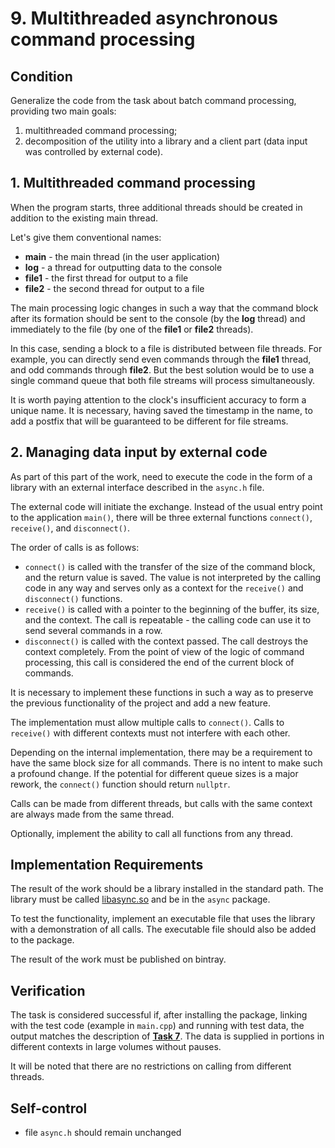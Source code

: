 # 9. Multithreaded asynchronous command processing

## Condition

Generalize the code from the task about batch command processing, providing two main goals:

1. multithreaded command processing;
1. decomposition of the utility into a library and a client part (data input was controlled by external code).

## 1. Multithreaded command processing

When the program starts, three additional threads should be created in addition to the existing main thread.

Let's give them conventional names:

- **main** - the main thread (in the user application)
- **log** - a thread for outputting data to the console
- **file1** - the first thread for output to a file
- **file2** - the second thread for output to a file

The main processing logic changes in such a way that the command block after its formation should be sent to the console (by the **log** thread) and immediately to the file (by one of the **file1** or **file2** threads).

In this case, sending a block to a file is distributed between file threads. For example, you can directly send even commands through the **file1** thread, and odd commands through **file2**. But the best solution would be to use a single command queue that both file streams will process simultaneously.

It is worth paying attention to the clock's insufficient accuracy to form a unique name. It is necessary, having saved the timestamp in the name, to add a postfix that will be guaranteed to be different for file streams.

## 2. Managing data input by external code

As part of this part of the work, need to execute the code in the form of a library with an external interface described in the `async.h` file.

The external code will initiate the exchange. Instead of the usual entry point to the application `main()`, there will be three external functions `connect()`, `receive()`, and `disconnect()`.

The order of calls is as follows:

- `connect()` is called with the transfer of the size of the command block, and the return value is saved. The value is not interpreted by the calling code in any way and serves only as a context for the `receive()` and `disconnect()` functions.
- `receive()` is called with a pointer to the beginning of the buffer, its size, and the context. The call is repeatable - the calling code can use it to send several commands in a row.
- `disconnect()` is called with the context passed. The call destroys the context completely. From the point of view of the logic of command processing, this call is considered the end of the current block of commands.

It is necessary to implement these functions in such a way as to preserve the previous functionality of the project and add a new feature.

The implementation must allow multiple calls to `connect()`. Calls to `receive()` with different contexts must not interfere with each other.

Depending on the internal implementation, there may be a requirement to have the same block size for all commands. There is no intent to make such a profound change. If the potential for different queue sizes is a major rework, the `connect()` function should return `nullptr`.

Calls can be made from different threads, but calls with the same context are always made from the same thread.

Optionally, implement the ability to call all functions from any thread.

## Implementation Requirements

The result of the work should be a library installed in the standard path. The library must be called [libasync.so](http://libasync.so/) and be in the `async` package.

To test the functionality, implement an executable file that uses the library with a demonstration of all calls. The executable file should also be added to the package.

The result of the work must be published on bintray.

## Verification

The task is considered successful if, after installing the package, linking with the test code (example in `main.cpp`) and running with test data, the output matches the description of [**Task 7**](../HW_7/README.md). The data is supplied in portions in different contexts in large volumes without pauses.

It will be noted that there are no restrictions on calling from different threads.

## Self-control

* file `async.h` should remain unchanged
